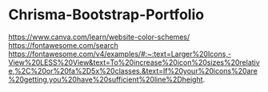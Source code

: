 # Chrisma-Bootstrap-Portfolio
https://www.canva.com/learn/website-color-schemes/
https://fontawesome.com/search
https://fontawesome.com/v4/examples/#:~:text=Larger%20Icons,-View%20LESS%20View&text=To%20increase%20icon%20sizes%20relative,%2C%20or%20fa%2D5x%20classes.&text=If%20your%20icons%20are%20getting,you%20have%20sufficient%20line%2Dheight.